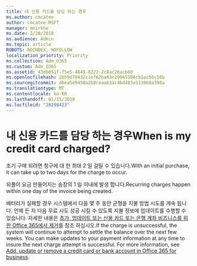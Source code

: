 ```yaml
---
title: 내 신용 카드를 담당 하는 경우
ms.author: cmcatee
author: cmcatee-MSFT
manager: mnirkhe
ms.date: 3/20/2018
ms.audience: Admin
ms.topic: article
ROBOTS: NOINDEX, NOFOLLOW
localization_priority: Priority
ms.collection: Adm_O365
ms.custom: Adm_O365
ms.assetid: 43db851f-f5e5-4849-8222-2c8ac26acb60
ms.openlocfilehash: 2b59d78432c1ef62ba93c29965506cb1ec56c16b
ms.sourcegitcommit: d6ea5e9458a2b8ceaab3ac4bd483e1130b9a398a
ms.translationtype: MT
ms.contentlocale: ko-KR
ms.lasthandoff: 01/15/2019
ms.locfileid: "28298423"
---
```

# <a name="when-is-my-credit-card-charged"></a><span data-ttu-id="02776-102">내 신용 카드를 담당 하는 경우</span><span class="sxs-lookup"><span data-stu-id="02776-102">When is my credit card charged?</span></span>

<span data-ttu-id="02776-103">초기 구매 되려면 청구에 대 한 최대 2 일 걸릴 수 있습니다.</span><span class="sxs-lookup"><span data-stu-id="02776-103">With an initial purchase, it can take up to two days for the charge to occur.</span></span>
  
<span data-ttu-id="02776-104">되풀이 요금 만들어지는 송장의 1 일 이내에 발생 합니다.</span><span class="sxs-lookup"><span data-stu-id="02776-104">Recurring charges happen within one day of the invoice being created.</span></span>
  
<span data-ttu-id="02776-p101">배터리가 실패할 경우 시스템에서 다음 몇 주 동안 균형을 지불 방법 시도를 계속 됩니다. 언제 든 지 다음 무료 시도 성공 시킬 수 있도록 지불 정보에 업데이트를 수행할 수 있습니다. 자세한 내용은 [추가, 업데이트 또는 신용 카드 또는 은행 계좌 비즈니스를 위한 Office 365에서 제거](https://support.office.com/article/30ba9c83-50d8-4020-90ed-830a5b8c8724)를 참조 하십시오.</span><span class="sxs-lookup"><span data-stu-id="02776-p101">If the charge is unsuccessful, the system will continue to attempt to settle the balance over the next few weeks. You can make updates to your payment information at any time to insure the next charge attempt is successful. For more information, see [Add, update or remove a credit card or bank account in Office 365 for business](https://support.office.com/article/30ba9c83-50d8-4020-90ed-830a5b8c8724).</span></span>
  

